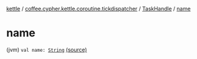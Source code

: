 [kettle](../../index.md) / [coffee.cypher.kettle.coroutine.tickdispatcher](../index.md) / [TaskHandle](index.md) / [name](./name.md)

# name

(jvm) `val name: `[`String`](https://kotlinlang.org/api/latest/jvm/stdlib/kotlin/-string/index.html) [(source)](https://github.com/Cypher121/kettle/blob/master/src/main/kotlin/coffee/cypher/kettle/coroutine/tickdispatcher/TaskHandle.kt#L11)